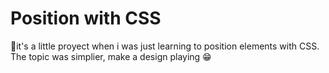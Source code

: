 # Position with CSS
💚it's a little proyect when i was just learning to position elements with CSS. The topic was simplier, make a design playing 😁
